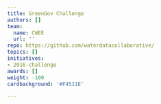 ```yaml
---
title: GreenGov Challenge
authors: []
team:
  name: CWEE
  url: ''
repo: https://github.com/waterdatacollaborative/
topics: []
initiatives:
- 2016-challenge
awards: []
weight: -100
cardbackground: '#F4511E'

---
```






